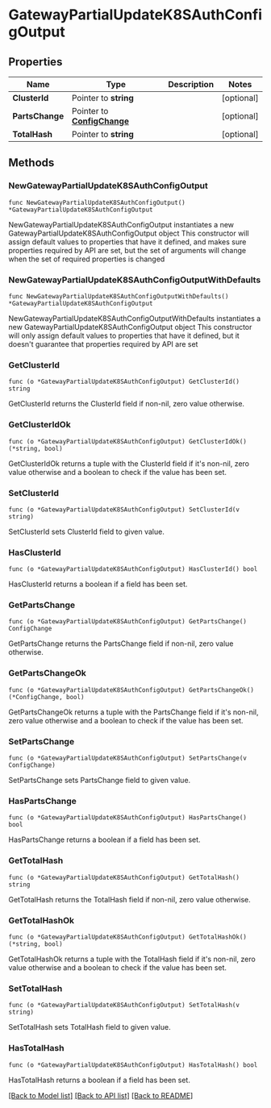 # GatewayPartialUpdateK8SAuthConfigOutput

## Properties

Name | Type | Description | Notes
------------ | ------------- | ------------- | -------------
**ClusterId** | Pointer to **string** |  | [optional] 
**PartsChange** | Pointer to [**ConfigChange**](ConfigChange.md) |  | [optional] 
**TotalHash** | Pointer to **string** |  | [optional] 

## Methods

### NewGatewayPartialUpdateK8SAuthConfigOutput

`func NewGatewayPartialUpdateK8SAuthConfigOutput() *GatewayPartialUpdateK8SAuthConfigOutput`

NewGatewayPartialUpdateK8SAuthConfigOutput instantiates a new GatewayPartialUpdateK8SAuthConfigOutput object
This constructor will assign default values to properties that have it defined,
and makes sure properties required by API are set, but the set of arguments
will change when the set of required properties is changed

### NewGatewayPartialUpdateK8SAuthConfigOutputWithDefaults

`func NewGatewayPartialUpdateK8SAuthConfigOutputWithDefaults() *GatewayPartialUpdateK8SAuthConfigOutput`

NewGatewayPartialUpdateK8SAuthConfigOutputWithDefaults instantiates a new GatewayPartialUpdateK8SAuthConfigOutput object
This constructor will only assign default values to properties that have it defined,
but it doesn't guarantee that properties required by API are set

### GetClusterId

`func (o *GatewayPartialUpdateK8SAuthConfigOutput) GetClusterId() string`

GetClusterId returns the ClusterId field if non-nil, zero value otherwise.

### GetClusterIdOk

`func (o *GatewayPartialUpdateK8SAuthConfigOutput) GetClusterIdOk() (*string, bool)`

GetClusterIdOk returns a tuple with the ClusterId field if it's non-nil, zero value otherwise
and a boolean to check if the value has been set.

### SetClusterId

`func (o *GatewayPartialUpdateK8SAuthConfigOutput) SetClusterId(v string)`

SetClusterId sets ClusterId field to given value.

### HasClusterId

`func (o *GatewayPartialUpdateK8SAuthConfigOutput) HasClusterId() bool`

HasClusterId returns a boolean if a field has been set.

### GetPartsChange

`func (o *GatewayPartialUpdateK8SAuthConfigOutput) GetPartsChange() ConfigChange`

GetPartsChange returns the PartsChange field if non-nil, zero value otherwise.

### GetPartsChangeOk

`func (o *GatewayPartialUpdateK8SAuthConfigOutput) GetPartsChangeOk() (*ConfigChange, bool)`

GetPartsChangeOk returns a tuple with the PartsChange field if it's non-nil, zero value otherwise
and a boolean to check if the value has been set.

### SetPartsChange

`func (o *GatewayPartialUpdateK8SAuthConfigOutput) SetPartsChange(v ConfigChange)`

SetPartsChange sets PartsChange field to given value.

### HasPartsChange

`func (o *GatewayPartialUpdateK8SAuthConfigOutput) HasPartsChange() bool`

HasPartsChange returns a boolean if a field has been set.

### GetTotalHash

`func (o *GatewayPartialUpdateK8SAuthConfigOutput) GetTotalHash() string`

GetTotalHash returns the TotalHash field if non-nil, zero value otherwise.

### GetTotalHashOk

`func (o *GatewayPartialUpdateK8SAuthConfigOutput) GetTotalHashOk() (*string, bool)`

GetTotalHashOk returns a tuple with the TotalHash field if it's non-nil, zero value otherwise
and a boolean to check if the value has been set.

### SetTotalHash

`func (o *GatewayPartialUpdateK8SAuthConfigOutput) SetTotalHash(v string)`

SetTotalHash sets TotalHash field to given value.

### HasTotalHash

`func (o *GatewayPartialUpdateK8SAuthConfigOutput) HasTotalHash() bool`

HasTotalHash returns a boolean if a field has been set.


[[Back to Model list]](../README.md#documentation-for-models) [[Back to API list]](../README.md#documentation-for-api-endpoints) [[Back to README]](../README.md)


